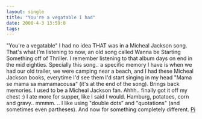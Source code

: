 ```yaml
---
layout: single
title: "You're a vegatable I had"
date: 2000-4-3 13:59:0
tags: 
---
```


"You're a vegatable" I had no idea THAT was in a Micheal Jackson song. That's what I'm listening to now, an old song called Wanna be Starting Something off of Thriller. I remember listening to that album days on end in the mid eighties. Specially this song.. a specific memory I have is when we had our old trailer, we were camping near a beach, and I had these Micheal Jackson books, everytime I'd see them I'd start singing in my head "Mama se mama sa mamamacousa" (it's at the end of the song). Brings back memories. I used to be a Micheal Jackson fan. Ahhh.. finally got it off my chest :) I ate more for supper, like I said I would. Hamburg, potatoes, corn and gravy.. mmmm. .. I like using "double dots" and "quotations" (and sometimes even partheses). And now for something completely different. [Pi][1]



   [1]: pi.html
